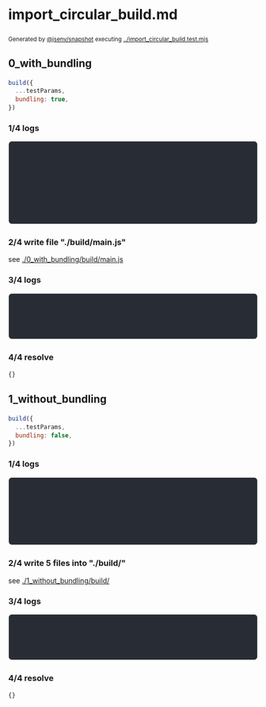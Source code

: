 # import_circular_build.md

<sub>
  Generated by <a href="https://github.com/jsenv/core/tree/main/packages/independent/snapshot">@jsenv/snapshot</a> executing <a href="../import_circular_build.test.mjs">../import_circular_build.test.mjs</a>
</sub>

## 0_with_bundling

```js
build({
  ...testParams,
  bundling: true,
})
```

### 1/4 logs

![img](0_with_bundling/0_with_bundling_log_group.svg)

### 2/4 write file "./build/main.js"

see [./0_with_bundling/build/main.js](./0_with_bundling/build/main.js)

### 3/4 logs

![img](0_with_bundling/0_with_bundling_log_group_1.svg)

### 4/4 resolve

```js
{}
```

## 1_without_bundling

```js
build({
  ...testParams,
  bundling: false,
})
```

### 1/4 logs

![img](1_without_bundling/1_without_bundling_log_group.svg)

### 2/4 write 5 files into "./build/"

see [./1_without_bundling/build/](./1_without_bundling/build/)

### 3/4 logs

![img](1_without_bundling/1_without_bundling_log_group_1.svg)

### 4/4 resolve

```js
{}
```